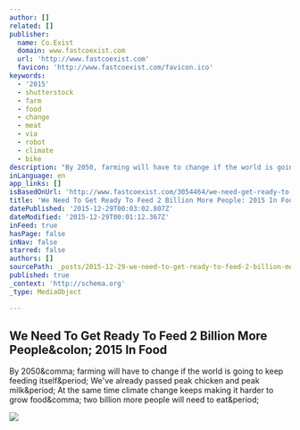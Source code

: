 ```yaml
---
author: []
related: []
publisher:
  name: Co.Exist
  domain: www.fastcoexist.com
  url: 'http://www.fastcoexist.com'
  favicon: 'http://www.fastcoexist.com/favicon.ico'
keywords:
  - '2015'
  - shutterstock
  - farm
  - food
  - change
  - meat
  - via
  - robot
  - climate
  - bike
description: "By 2050, farming will have to change if the world is going to keep feeding itself. We've already passed peak chicken and peak milk. At the same time climate change keeps making it harder to grow food, two billion more people will need to eat."
inLanguage: en
app_links: []
isBasedOnUrl: 'http://www.fastcoexist.com/3054464/we-need-get-ready-to-feed-2-billion-more-people-2015-in-food'
title: 'We Need To Get Ready To Feed 2 Billion More People: 2015 In Food'
datePublished: '2015-12-29T00:03:02.807Z'
dateModified: '2015-12-29T00:01:12.367Z'
inFeed: true
hasPage: false
inNav: false
starred: false
authors: []
sourcePath: _posts/2015-12-29-we-need-to-get-ready-to-feed-2-billion-more-people-2015-in.md
published: true
_context: 'http://schema.org'
_type: MediaObject

---
```

<article style=""><h1>We Need To Get Ready To Feed 2 Billion More People&amp;colon; 2015 In Food</h1><p>By 2050&amp;comma; farming will have to change if the world is going to keep feeding itself&amp;period; We've already passed peak chicken and peak milk&amp;period; At the same time climate change keeps making it harder to grow food&amp;comma; two billion more people will need to eat&amp;period;</p><img src="http://c.fastcompany.net/multisite_files/fastcompany/imagecache/inline-large/inline/2015/12/3054464-inline-1-3042610-inline-i-3-a-vacant-lot-in-wyoming-is-turning-vertical-harvest-greenhouse-copy.jpg" /></article>